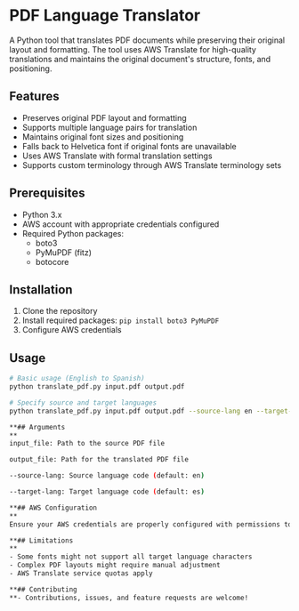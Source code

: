 # PDF Language Translator

A Python tool that translates PDF documents while preserving their original layout and formatting. The tool uses AWS Translate for high-quality translations and maintains the original document's structure, fonts, and positioning.

## Features

- Preserves original PDF layout and formatting
- Supports multiple language pairs for translation
- Maintains original font sizes and positioning
- Falls back to Helvetica font if original fonts are unavailable
- Uses AWS Translate with formal translation settings
- Supports custom terminology through AWS Translate terminology sets

## Prerequisites

- Python 3.x
- AWS account with appropriate credentials configured
- Required Python packages:
  - boto3
  - PyMuPDF (fitz)
  - botocore

## Installation

1. Clone the repository
2. Install required packages:
```pip install boto3 PyMuPDF```
3. Configure AWS credentials

## Usage

```bash
# Basic usage (English to Spanish)
python translate_pdf.py input.pdf output.pdf

# Specify source and target languages
python translate_pdf.py input.pdf output.pdf --source-lang en --target-lang fr```

**## Arguments
**
input_file: Path to the source PDF file

output_file: Path for the translated PDF file

--source-lang: Source language code (default: en)

--target-lang: Target language code (default: es)

**## AWS Configuration
**
Ensure your AWS credentials are properly configured with permissions to access AWS Translate service. The script expects AWS credentials to be configured using standard AWS credential configuration methods.

**## Limitations
**
- Some fonts might not support all target language characters
- Complex PDF layouts might require manual adjustment
- AWS Translate service quotas apply

**## Contributing
**- Contributions, issues, and feature requests are welcome!
